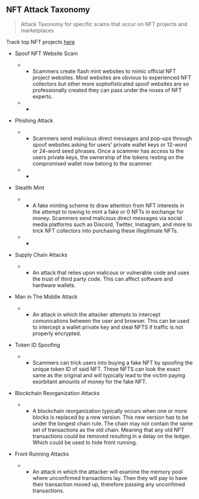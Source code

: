 ## NFT Attack Taxonomy
> Attack Taxonomy for specific scams that occur on NFT projects and marketplaces </br>

Track top NFT projects [here](https://cryptoslam.io) </br>
-   Spoof NFT Website Scam
    -   * Scammers create flash mint websites to mimic official NFT project websites. Most websites are obvious to experienced NFT collectors but other more sophofisticated spoof websites are so professionally created they can pass under the noses of NFT experts.
    -   *

-   Phishing Attack
    -   * Scammers send malicious direct messages and pop-ups through spoof websites asking for users' private wallet keys or 12-word or 24-word seed phrases. Once a scammer has access to the users private keys, the ownership of the tokens resting on the compromised wallet now belong to the scammer.
    -   *

-   Stealth Mint
    -   * A fake minting scheme to draw attention from NFT interests in the attempt to lowing to mint a fake or 0 NFTs in exchange for money. Scammers send malicious direct messages via social media platforms such as Discord, Twitter, Instagram, and more to trick NFT collectors into purchasing these illegitimate NFTs. 
    -   *
-   Supply Chain Attacks
    -    * An attack that relies upon malicous or vulnerable code and uses the trust of third party code. This can affect software and hardware wallets. 

-  Man in The Middle Attack
    -    * An attack in which the attacker attempts to intercept comunications between the user and browser. This can be used to intercept a wallet private key and steal NFTS if traffic is not properly encrypted.

-  Token ID Spoofing
    -    * Scammers can trick users into buying a fake NFT by spoofing the unique token ID of said NFT. These NFTS can look the exact same as the original and will typically lead to the victim paying exorbitant amounts of money for the fake NFT.

-   Blockchain Reorganization Attacks
    -    * A blockchain reorganization typically occurs when one or more blocks is replaced by a new version. This new version has to be under the longest chain rule. The chain may not contain the same set of transactions as the old chain. Meaning that any old NFT transactions could be removed resulting in a delay on the ledger. Which could be used to hide front running.

-   Front Running Attacks
    -  * An attack in which the attacker will examine the memory pool where unconfirmed transactions lay. Then they will pay to have their transaction moved up, therefore passing any unconfimed transactions.
